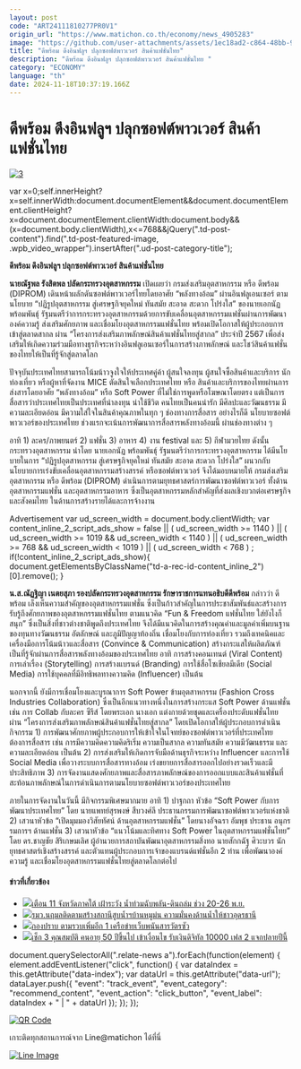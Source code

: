 ```yaml
---
layout: post
code: "ART24111810277PR0V1"
origin_url: "https://www.matichon.co.th/economy/news_4905283"
image: "https://github.com/user-attachments/assets/1ec18ad2-c864-48bb-9c1f-254c0bb31a71"
title: "ดีพร้อม ดึงอินฟลูฯ ปลุกซอฟต์พาวเวอร์ สินค้าแฟชั่นไทย"
description: "ดีพร้อม ดึงอินฟลูฯ ปลุกซอฟต์พาวเวอร์ สินค้าแฟชั่นไทย "
category: "ECONOMY"
language: "th"
date: 2024-11-18T10:37:19.166Z
---
```


# ดีพร้อม ดึงอินฟลูฯ ปลุกซอฟต์พาวเวอร์ สินค้าแฟชั่นไทย

[![](https://www.matichon.co.th/wp-content/uploads/2024/11/3-44.jpg "3")](https://www.matichon.co.th/wp-content/uploads/2024/11/3-44.jpg)

var x=0;self.innerHeight?x=self.innerWidth:document.documentElement&&document.documentElement.clientHeight?x=document.documentElement.clientWidth:document.body&&(x=document.body.clientWidth),x<=768&&jQuery(".td-post-content").find(".td-post-featured-image, .wpb\_video\_wrapper").insertAfter(".ud-post-category-title");

**ดีพร้อม ดึงอินฟลูฯ ปลุกซอฟต์พาวเวอร์ สินค้าแฟชั่นไทย** 

**นายณัฐพล รังสิตพล ปลัดกระทรวงอุตสาหกรรม** เปิดเผยว่า กรมส่งเสริมอุตสาหกรรม หรือ ดีพร้อม (DIPROM) เดินหน้าผลักดันซอฟต์พาวเวอร์ไทยโดยอาศัย “พลังทางอ้อม” ผ่านอินฟลูเอนเซอร์ ตามนโยบาย “ปฏิรูปอุตสาหกรรม สู่เศรษฐกิจยุคใหม่ ทันสมัย สะอาด สะดวก โปร่งใส” ของนายเอกนัฏ พร้อมพันธุ์ รัฐมนตรีว่าการกระทรวงอุตสาหกรรมด้วยการขับเคลื่อนอุตสาหกรรมแฟชั่นผ่านการพัฒนาองค์ความรู้ ส่งเสริมศักยภาพ และเชื่อมโยงอุตสาหกรรมแฟชั่นไทย พร้อมเปิดโอกาสให้ผู้ประกอบการเข้าสู่ตลาดสากล ผ่าน “โครงการส่งเสริมภาพลักษณ์สินค้าแฟชั่นไทยสู่สากล” ประจำปี 2567 เพื่อส่งเสริมให้เกิดความร่วมมือทางธุรกิจระหว่างอินฟลูเอนเซอร์ในการสร้างภาพลักษณ์ และโชว์สินค้าแฟชั่นของไทยให้เป็นที่รู้จักสู่ตลาดโลก

ปัจจุบันประเทศไทยสามารถโน้มน้าวจูงใจให้ประเทศคู่ค้า ผู้สนใจลงทุน ผู้สนใจซื้อสินค้าและบริการ นักท่องเที่ยว หรือผู้หาที่จัดงาน MICE ตัดสินใจเลือกประเทศไทย หรือ สินค้าและบริการของไทยผ่านการส่งสารโดยอาศัย “พลังทางอ้อม” หรือ Soft Power ที่ไม่ใช่การพูดหรือโฆษณาโดยตรง แต่เป็นการสื่อสารว่าประเทศไทยเป็นประเทศที่น่าลงทุน น่าใช้ชีวิต คนไทยเป็นคนน่ารัก มีศิลปะและวัฒนธรรม มีความละเอียดอ่อน มีความใส่ใจในสินค้าคุณภาพในทุก ๆ ช่องทางการสื่อสาร อย่างไรก็ดี นโยบายซอฟต์พาวเวอร์ของประเทศไทย ช่วงแรกจะเน้นการพัฒนาการสื่อสารพลังทางอ้อมนี้ ผ่านช่องทางต่าง ๆ

อาทิ 1) ละคร/ภาพยนตร์ 2) แฟชั่น 3) อาหาร 4) งาน festival และ 5) กีฬามวยไทย ดังนั้น กระทรวงอุตสาหกรรม นำโดย นายเอกนัฏ พร้อมพันธุ์ รัฐมนตรีว่าการกระทรวงอุตสาหกรรม ได้มีนโยบายในการ “ปฏิรูปอุตสาหกรรม สู่เศรษฐกิจยุคใหม่ ทันสมัย สะอาด สะดวก โปร่งใส” ผนวกกับนโยบายการเร่งขับเคลื่อนอุตสาหกรรมสร้างสรรค์ หรือซอฟต์พาวเวอร์ จึงได้มอบหมายให้ กรมส่งเสริมอุตสาหกรรม หรือ ดีพร้อม (DIPROM) ดำเนินการตามยุทธศาสตร์การพัฒนาซอฟต์พาวเวอร์ ทั้งด้านอุตสาหกรรมแฟชั่น และอุตสาหกรรมอาหาร ซึ่งเป็นอุตสาหกรรมหลักสำคัญที่ส่งผลเชิงบวกต่อเศรษฐกิจและสังคมไทย ในด้านการสร้างรายได้และการจ้างงาน

Advertisement var ud\_screen\_width = document.body.clientWidth; var content\_inline\_2\_script\_ads\_show = false || ( ud\_screen\_width >= 1140 ) || ( ud\_screen\_width >= 1019 && ud\_screen\_width < 1140 ) || ( ud\_screen\_width >= 768 && ud\_screen\_width < 1019 ) || ( ud\_screen\_width < 768 ) ; if(!content\_inline\_2\_script\_ads\_show){ document.getElementsByClassName("td-a-rec-id-content\_inline\_2")\[0\].remove(); }

**น.ส.ณัฏฐิญา เนตยสุภา รองปลัดกระทรวงอุตสาหกรรม รักษาราชการแทนอธิบดีดีพร้อม** กล่าวว่า ดีพร้อม เล็งเห็นความสำคัญของอุตสาหกรรมแฟชั่น ซึ่งเป็นก้าวสำคัญในการประชาสัมพันธ์และสร้างการรับรู้ถึงศักยภาพของอุตสาหกรรมแฟชั่นไทย ตามแนวคิด “Fun & Freedom แฟชั่นไทย ใส่ยังไงก็สนุก” ซึ่งเป็นสิ่งที่ชาวต่างชาติพูดถึงประเทศไทย จึงได้มีแนวคิดในการสร้างคุณค่าและมูลค่าเพิ่มบนฐานของทุนทางวัฒนธรรม อัตลักษณ์ และภูมิปัญญาท้องถิ่น เชื่อมโยงกับการท่องเที่ยว รวมถึงเทคนิคและเครื่องมือการโน้มน้าวและสื่อสาร (Convince & Communication) สร้างกระแสให้ผลิตภัณฑ์เป็นที่รู้จักผ่านการสื่อสารพลังทางอ้อมของประเทศไทย อาทิ การสร้างคอนเทนต์ (Viral Content) การเล่าเรื่อง (Storytelling) การสร้างแบรนด์ (Branding) การใช้สื่อโซเชียลมีเดีย (Social Media) การใช้บุคคลที่มีอิทธิพลทางความคิด (Influencer) เป็นต้น

นอกจากนี้ ยังมีการเชื่อมโยงและบูรณาการ Soft Power ข้ามอุตสาหกรรม (Fashion Cross Industries Collaboration) ซึ่งเป็นอีกแนวทางหนึ่งในการสร้างกระแส Soft Power ด้านแฟชั่น เช่น การ Collab กับละคร ซีรีส์ โดยพระเอก นางเอก แต่งกายด้วยชุดและเครื่องประดับแฟชั่นไทย ผ่าน “โครงการส่งเสริมภาพลักษณ์สินค้าแฟชั่นไทยสู่สากล” โดยเปิดโอกาสให้ผู้ประกอบการดำเนินกิจกรรม 1) การพัฒนาศักยภาพผู้ประกอบการให้เข้าใจในโจทย์ของซอฟต์พาวเวอร์ที่ประเทศไทยต้องการสื่อสาร เช่น การมีความคิดความคิดริเริ่ม ความเป็นสากล ความทันสมัย ความมีวัฒนธรรม และความละเอียดอ่อน เป็นต้น 2) การส่งเสริมให้เกิดการจับมือด้านธุรกิจระหว่าง Influencer และการใช้ Social Media เพื่อวางระบบการสื่อสารทางอ้อม เร่งขยายการสื่อสารออกไปอย่างรวดเร็วและมีประสิทธิภาพ 3) การจัดงานแสดงศักยภาพและสื่อสารภาพลักษณ์ของการออกแบบและสินค้าแฟชั่นที่สะท้อนภาพลักษณ์ในการดำเนินการตามนโยบายซอฟต์พาวเวอร์ของประเทศไทย

ภายในการจัดงานในวันนี้ มีกิจกรรมพิเศษมากมาย อาทิ 1) ปาฐกถา หัวข้อ “Soft Power กับการพัฒนาประเทศไทย” โดย นายแพทย์สุรพงษ์ สืบวงศ์ลี ประธานกรรมการพัฒนาซอฟต์พาวเวอร์แห่งชาติ 2) เสวนาหัวข้อ “เปิดมุมมองวิสัยทัศน์ ด้านอุตสาหกรรมแฟชั่น” โดยนางอัจฉรา อัมพุช ประธาน อนุกรรมการฯ ด้านแฟชั่น 3) เสวนาหัวข้อ “แนวโน้มและทิศทาง Soft Power ในอุตสาหกรรมแฟชั่นไทย” โดย ดร.ชาญชัย สิริเกษมเลิศ ผู้อำนวยการสถาบันพัฒนาอุตสาหกรรมสิ่งทอ นายสักกฉัฐ ศิวะบวร นักยุทธศาสตร์เชิงสร้างสรรค์ และตัวแทนผู้ประกอบการเจ้าของแบรนด์แฟชั่นอีก 2 ท่าน เพื่อพัฒนาองค์ความรู้ และเชื่อมโยงอุตสาหกรรมแฟชั่นไทยสู่ตลาดโลกต่อไป

#### ข่าวที่เกี่ยวข้อง

*   [![](https://www.matichon.co.th/wp-content/uploads/2024/11/888-5.jpg)เตือน 11 จังหวัดภาคใต้ เฝ้าระวัง น้ำท่วมฉับพลัน-ดินถล่ม ช่วง 20-26 พ.ย.](https://www.matichon.co.th/local/quality-life/news_4905319)
*   [![](https://www.matichon.co.th/wp-content/uploads/2024/11/S__37789757_0.jpg)รมว.นฤมลติดตามสร้างสถานีสูบน้ำฯบ้านหมูม่น ความมั่นคงด้านน้ำให้ชาวอุดรธานี](https://www.matichon.co.th/economy/news_4904634)
*   [![](https://www.matichon.co.th/wp-content/uploads/2024/11/728-245.jpg)กองปราบ ตามรวบเพิ่มอีก 1 เครือข่ายเว็บพนันสารวัตรซัว](https://www.matichon.co.th/local/crime/news_4905318)
*   [![](https://www.matichon.co.th/wp-content/uploads/2024/11/898988-2.jpg)เช็ก 3 คุณสมบัติ คนอายุ 50 ปีขึ้นไป เข้าเงื่อนไข รับเงินดิจิทัล 10000 เฟส 2 แจกปลายปีนี้](https://www.matichon.co.th/economy/news_4905255)

document.querySelectorAll(".relate-news a").forEach(function(element) { element.addEventListener("click", function() { var dataIndex = this.getAttribute("data-index"); var dataUrl = this.getAttribute("data-url"); dataLayer.push({ "event": "track\_event", "event\_category": "recommend\_content", "event\_action": "click\_button", "event\_label": dataIndex + " | " + dataUrl }); }); });

[![QR Code](https://www.matichon.co.th/wp-content/uploads/2023/07/wob1371z.jpg)](https://lin.ee/ht0nDxX)

เกาะติดทุกสถานการณ์จาก Line@matichon ได้ที่นี่

[![Line Image](https://www.matichon.co.th/wp-content/uploads/2023/07/th.png)](https://lin.ee/ht0nDxX)